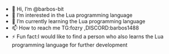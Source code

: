 - 👋 Hi, I’m @barbos-bit
- 👀 I’m interested in the Lua programming language
- 🌱 I’m currently learning the Lua programming language
- 📫 How to reach me TG:fozry ,DISCORD:barbos1488
- ⚡ Fun fact:I would like to find a person who also learns the Lua programming language for further development

<!---
barbos-bit/barbos-bit is a ✨ special ✨ repository because its `README.md` (this file) appears on your GitHub profile.
You can click the Preview link to take a look at your changes.
--->
